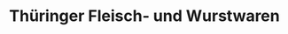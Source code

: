 ---
title: "Thüringer Fleisch- und Wurstwaren"
url: /rossleben-wiehe/thueringer-fleisch-und-wurstwaren-leopold-von-ranke-strasse/
shop: Metzgerei
---